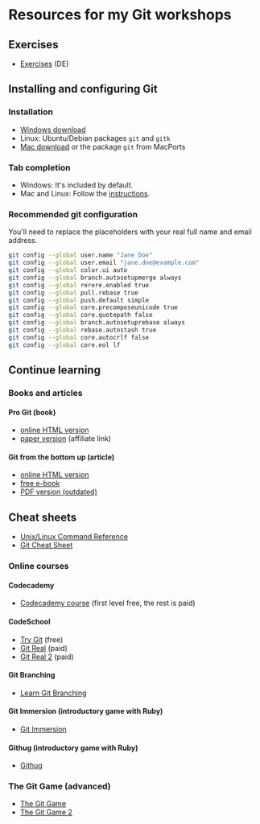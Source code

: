 # Resources for my Git workshops

## Exercises

- [Exercises](git-exercises-de.md) (DE)

## Installing and configuring Git

### Installation

- [Windows download](https://git-scm.com/download/win)
- Linux: Ubuntu/Debian packages `git` and `gitk`
- [Mac download](https://git-scm.com/download/mac) or the package `git` from MacPorts

### Tab completion

- Windows: It's included by default.
- Mac and Linux: Follow the [instructions](https://git-scm.com/book/en/v1/Git-Basics-Tips-and-Tricks).

### Recommended git configuration

You'll need to replace the placeholders with your real full name and email address.

```bash
git config --global user.name "Jane Doe"
git config --global user.email "jane.doe@example.com"
git config --global color.ui auto
git config --global branch.autosetupmerge always
git config --global rerere.enabled true
git config --global pull.rebase true
git config --global push.default simple
git config --global core.precomposeunicode true
git config --global core.quotepath false
git config --global branch.autosetuprebase always
git config --global rebase.autostash true
git config --global core.autocrlf false
git config --global core.eol lf
```

## Continue learning

### Books and articles

#### Pro Git (book)
- [online HTML version](https://git-scm.com/book/en/v2)
- [paper version](https://amzn.to/2rg0yEO) (affiliate link)

#### Git from the bottom up (article)
- [online HTML version](https://jwiegley.github.io/git-from-the-bottom-up/)
- [free e-book](https://github.com/johnrezzo/git-from-the-bottom-up-ebook)
- [PDF version (outdated)](http://ftp.newartisans.com/pub/git.from.bottom.up.pdf)

## Cheat sheets
- [Unix/Linux Command Reference](https://files.fosswire.com/2007/08/fwunixref.pdf)
- [Git Cheat Sheet](https://lemus.webs.upv.es/wordpress/wp-content/uploads/2018/02/cheat-sheets.pdf)

### Online courses

#### Codecademy
- [Codecademy course](https://www.codecademy.com/learn/learn-git) (first level free, the rest is paid)

#### CodeSchool
- [Try Git](https://try.github.io/) (free)
- [Git Real](https://www.codeschool.com/courses/git-real) (paid)
- [Git Real 2](https://www.codeschool.com/courses/git-real-2) (paid)

#### Git Branching
- [Learn Git Branching](https://learngitbranching.js.org/)

#### Git Immersion (introductory game with Ruby)
- [Git Immersion](http://gitimmersion.com/)

#### Githug (introductory game with Ruby)
- [Githug](https://github.com/Gazler/githug)

### The Git Game (advanced)

- [The Git Game](https://github.com/git-game/git-game)
- [The Git Game 2](https://github.com/git-game/git-game-v2)
